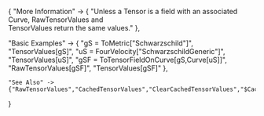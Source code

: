 {
  "More Information" -> {
      "Unless a Tensor is a field with an associated Curve, RawTensorValues and \
TensorValues return the same values."
  },

  "Basic Examples" -> {
    "gS = ToMetric[\"Schwarzschild\"]",
    "TensorValues[gS]",
    "uS = FourVelocity[\"SchwarzschildGeneric\"]",
    "TensorValues[uS]",
    "gSF = ToTensorFieldOnCurve[gS,Curve[uS]]",
    "RawTensorValues[gSF]",
    "TensorValues[gSF]"
    },

    "See Also" ->
    {"RawTensorValues","CachedTensorValues","ClearCachedTensorValues","$CacheTensorValues"}

}
